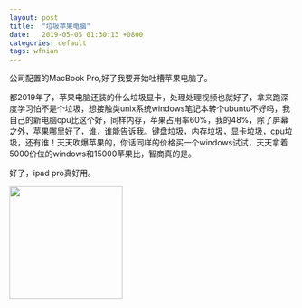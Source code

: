 ```yaml
---
layout: post
title:  "垃圾苹果电脑"
date:   2019-05-05 01:30:13 +0800
categories: default
tags: wfnian
---
```

公司配置的MacBook Pro,好了我要开始吐槽苹果电脑了。

都2019年了，苹果电脑还装的什么垃圾显卡，处理处理视频也就好了，拿来跑深度学习怕不是个垃圾，想接触类unix系统windows笔记本转个ubuntu不好吗，我自己的新电脑cpu比这个好，同样内存，苹果占用率60%，我的48%，除了屏幕之外，苹果哪里好了，谁，谁能告诉我。键盘垃圾，内存垃圾，显卡垃圾，cpu垃圾，还有谁！天天吹爆苹果的，你话同样的价格买一个windows试试，天天拿着5000价位的windows和15000苹果比，智商真的是。

好了，ipad pro真好用。

<img src="https://upload.cc/i1/2019/08/26/WrVKnZ.jpg" width="200">